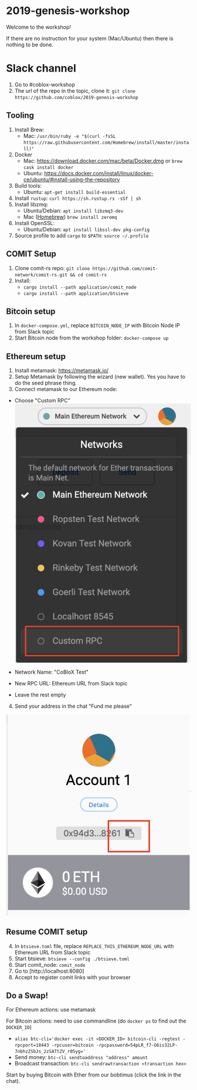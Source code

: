 # 2019-genesis-workshop

Welcome to the workshop!

If there are no instruction for your system (Mac/Ubuntu) then there is nothing to be done.

# Slack channel

1. Go to #coblox-workshop
2. The url of the repo in the topic, clone it: `git clone https://github.com/coblox/2019-genesis-workshop`

## Tooling

1. Install Brew:
   - Mac: `/usr/bin/ruby -e "$(curl -fsSL https://raw.githubusercontent.com/Homebrew/install/master/install)"`
2. Docker
   - Mac: https://download.docker.com/mac/beta/Docker.dmg or `brew cask install docker`
   - Ubuntu: https://docs.docker.com/install/linux/docker-ce/ubuntu/#install-using-the-repository
3. Build tools:
   - Ubuntu: `apt-get install build-essential`
4. Install `rustup`: `curl https://sh.rustup.rs -sSf | sh`
5. Install libzmq:
   - Ubuntu/Debian: `apt install libzmq3-dev`
   - Mac ([Homebrew](https://brew.sh/)) `brew install zeromq`
6. Install OpenSSL:
   - Ubuntu/Debian: `apt install libssl-dev pkg-config`
7. Source profile to add `cargo` to `$PATH`: `source ~/.profile`

## COMIT Setup
1. Clone comit-rs repo: `git clone https://github.com/comit-network/comit-rs.git && cd comit-rs`
2. Install:
   - `cargo install --path application/comit_node`
   - `cargo install --path application/btsieve`

## Bitcoin setup
1. In `docker-compose.yml`, replace `BITCOIN_NODE_IP` with Bitcoin Node IP from Slack topic 
2. Start Bitcoin node from the workshop folder: `docker-compose up`

## Ethereum setup
1. Install metamask: https://metamask.io/
2. Setup Metamask by following the wizard (new wallet). Yes you have to do the seed phrase thing.
3. Connect metamask to our Ethereum node:
  - Choose "Custom RPC"
    ![connect Ethereum](./img/eth_connect.png)
    
  - Network Name: "CoBloX Test"
  - New RPC URL: Ethereum URL from Slack topic
  - Leave the rest empty
4. Send your address in the chat "Fund me please"

  ![copy address](./img/eth_copy_address.png)
  
  
## Resume COMIT setup
4. In `btsieve.toml` file, replace `REPLACE_THIS_ETHEREUM_NODE_URL` with Ethereum URL from Slack topic
5. Start btsieve: `btsieve --config ./btsieve.toml` 
6. Start comit_node: `comit_node`
7. Go to [http://localhost:8080]
8. Accept to register comit links with your browser

## Do a Swap!
For Ethereum actions: use metamask

For Bitcoin actions: need to use commandline (do `docker ps` to find out the `DOCKER_ID`)
- `alias btc-cli='docker exec -it <DOCKER_ID> bitcoin-cli -regtest -rpcport=18443 -rpcuser=bitcoin -rpcpassword=54pLR_f7-G6is32LP-7nbhzZSbJs_2zSATtZV_r05yg='`
- Send money: `btc-cli sendtoaddress "address" amount`
- Broadcast transaction: `btc-cli sendrawtransaction <transaction hex>`

Start by buying Bitcoin with Ether from our bobtimus (click the link in the chat).
